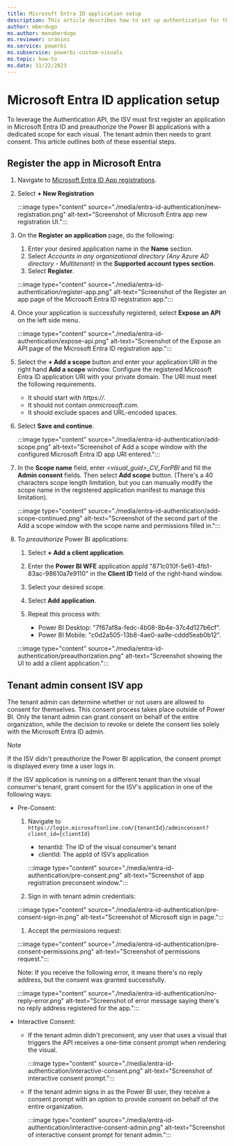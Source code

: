 ```yaml
---
title: Microsoft Entra ID application setup
description: This article describes how to set up authentication for third party ISVs in Microsoft Entra.
author: mberdugo
ms.author: monaberdugo
ms.reviewer: sranins
ms.service: powerbi
ms.subservice: powerbi-custom-visuals
ms.topic: how-to
ms.date: 11/22/2023
---
```


# Microsoft Entra ID application setup

To leverage the Authentication API, the ISV must first register an application in Microsoft Entra ID and preauthorize the Power BI applications with a dedicated scope for each visual. The tenant admin then needs to grant consent. This article outlines both of these essential steps.

## Register the app in Microsoft Entra

1. Navigate to [Microsoft Entra ID App registrations](https://portal.azure.com/#view/Microsoft_AAD_RegisteredApps).

1. Select **+ New Registration**

   :::image type="content" source="./media/entra-id-authentication/new-registration.png" alt-text="Screenshot of Microsoft Entra app new registration UI.":::

1. On the **Register an application** page, do the following:
   1. Enter your desired application name in the **Name** section.
   1. Select *Accounts in any organizational directory (Any Azure AD directory - Multitenant)* in the **Supported account types section**.
   1. Select **Register**.

   :::image type="content" source="./media/entra-id-authentication/register-app.png" alt-text="Screenshot of the Register an app page of the Microsoft Entra ID registration app.":::

1. Once your application is successfully registered, select **Expose an API** on the left side menu.

    :::image type="content" source="./media/entra-id-authentication/expose-api.png" alt-text="Screenshot of the Expose an API page of the Microsoft Entra ID registration app.":::

1. Select the **+ Add a scope** button and enter your application URI in the right hand **Add a scope** window. Configure the registered Microsoft Entra ID application URI with your private domain. The URI must meet the following requirements.

   * It should start with *https://*.
   * It should not contain *onmicrosoft.com*.  
   * It should exclude spaces and URL-encoded spaces.

1. Select **Save and continue**.

   :::image type="content" source="./media/entra-id-authentication/add-scope.png" alt-text="Screenshot of Add a scope window with the configured Microsoft Entra ID app URI entered.":::

1. In the **Scope name** field, enter *<visual_guid>_CV_ForPBI* and fill the **Admin consent** fields. Then select **Add scope** button. (There's a 40 characters scope length limitation, but you can  manually modify the scope name in the registered application manifest to manage this limitation).

    :::image type="content" source="./media/entra-id-authentication/add-scope-continued.png" alt-text="Screenshot of the second part of the Add a scope window with the scope name and permissions filled in.":::

1. To *preauthorize* Power BI applications:

   1. Select **+ Add a client application**.
   1. Enter the **Power BI WFE** application appId "871c010f-5e61-4fb1-83ac-98610a7e9110" in the **Client ID** field of the right-hand window.
   1. Select your desired scope.
   1. Select **Add application**.
   1. Repeat this process with:

      * Power BI Desktop: "7f67af8a-fedc-4b08-8b4e-37c4d127b6cf".
      * Power BI Mobile: "c0d2a505-13b8-4ae0-aa9e-cddd5eab0b12".

     :::image type="content" source="./media/entra-id-authentication/preauthorization.png" alt-text="Screenshot showing the UI to add a client application.":::

## Tenant admin consent ISV app

The tenant admin can determine whether or not users are allowed to consent for themselves. This consent process takes place outside of Power BI. Only the tenant admin can grant consent on behalf of the entire organization, while the decision to revoke or delete the consent lies solely with the Microsoft Entra ID admin.

> [!NOTE]
> If the ISV didn't preauthorize the Power BI application, the consent prompt is displayed every time a user logs in.

If the ISV application is running on a different tenant than the visual consumer's tenant, grant consent for the ISV's application in one of the following ways:

* Pre-Consent:

  1. Navigate to `https://login.microsoftonline.com/{tenantId}/adminconsent?client_id={clientId}`

     * tenantId: The ID of the visual consumer's tenant
     * clientId: The appId of ISV’s application

     :::image type="content" source="./media/entra-id-authentication/pre-consent.png" alt-text="Screenshot of app registration preconsent window.":::

  1. Sign in with tenant admin credentials:

    :::image type="content" source="./media/entra-id-authentication/pre-consent-sign-in.png" alt-text="Screenshot of Microsoft sign in page.":::

  1. Accept the permissions request:

    :::image type="content" source="./media/entra-id-authentication/pre-consent-permissions.png" alt-text="Screenshot of permissions request.":::

    Note: If you receive the following error, it means there's no reply address, but the consent was granted successfully.

    :::image type="content" source="./media/entra-id-authentication/no-reply-error.png" alt-text="Screenshot of error message saying there's no reply address registered for the app.":::

* Interactive Consent:

  * If the tenant admin didn't preconsent, any user that uses a visual that triggers the API receives a one-time consent prompt when rendering the visual.

    :::image type="content" source="./media/entra-id-authentication/interactive-consent.png" alt-text="Screenshot of interactive consent prompt.":::

  * If the tenant admin signs in as the Power BI user, they receive a consent prompt with an option to provide consent on behalf of the entire organization.

    :::image type="content" source="./media/entra-id-authentication/interactive-consent-admin.png" alt-text="Screenshot of interactive consent prompt for tenant admin.":::
